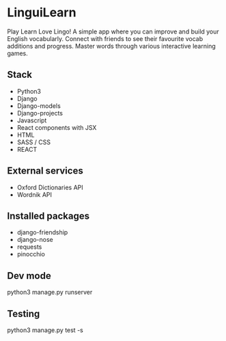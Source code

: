 # LinguiLearn

Play Learn Love Lingo! A simple app where you can improve and build your English vocabularly. Connect with friends to see their favourite vocab additions and progress. Master words through various interactive learning games.


## Stack
- Python3
- Django
- Django-models
- Django-projects
- Javascript
- React components with JSX
- HTML
- SASS / CSS
- REACT

## External services
- Oxford Dictionaries API
- Wordnik API


## Installed packages
- django-friendship
- django-nose
- requests
- pinocchio

## Dev mode
python3 manage.py runserver

## Testing
python3 manage.py test -s

